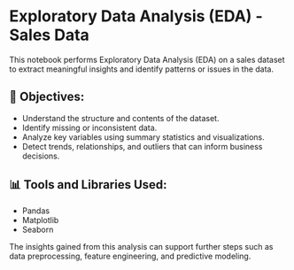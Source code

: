 # Exploratory Data Analysis (EDA) - Sales Data

This notebook performs Exploratory Data Analysis (EDA) on a sales dataset to extract meaningful insights and identify patterns or issues in the data.

## 📌 Objectives:
- Understand the structure and contents of the dataset.
- Identify missing or inconsistent data.
- Analyze key variables using summary statistics and visualizations.
- Detect trends, relationships, and outliers that can inform business decisions.

## 📊 Tools and Libraries Used:
- Pandas
- Matplotlib
- Seaborn

The insights gained from this analysis can support further steps such as data preprocessing, feature engineering, and predictive modeling.
